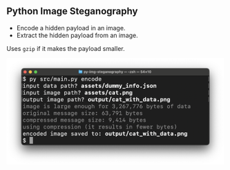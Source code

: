 ## Python Image Steganography

* Encode a hidden payload in an image.
* Extract the hidden payload from an image.

Uses `gzip` if it makes the payload smaller.

![Terminal ScreenShot](github-assets/terminal-screenshot.png)